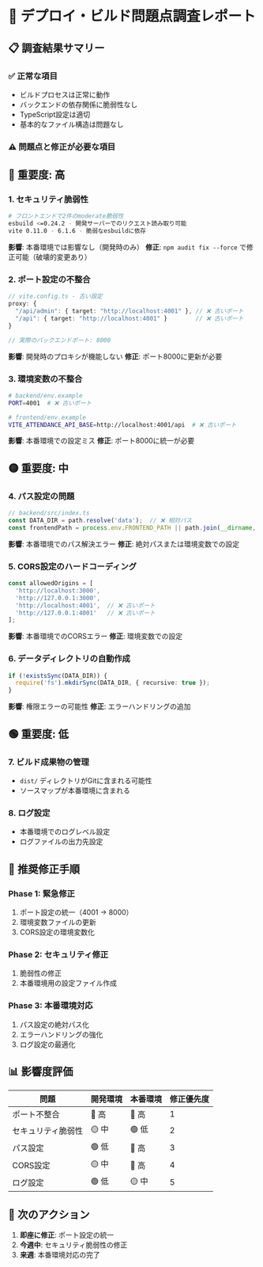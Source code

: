 # 🚨 デプロイ・ビルド問題点調査レポート

## 📋 **調査結果サマリー**

### ✅ **正常な項目**
- ビルドプロセスは正常に動作
- バックエンドの依存関係に脆弱性なし
- TypeScript設定は適切
- 基本的なファイル構造は問題なし

### ⚠️ **問題点と修正が必要な項目**

## 🔴 **重要度: 高**

### **1. セキュリティ脆弱性**
```bash
# フロントエンドで2件のmoderate脆弱性
esbuild <=0.24.2 - 開発サーバーでのリクエスト読み取り可能
vite 0.11.0 - 6.1.6 - 脆弱なesbuildに依存
```
**影響**: 本番環境では影響なし（開発時のみ）
**修正**: `npm audit fix --force` で修正可能（破壊的変更あり）

### **2. ポート設定の不整合**
```typescript
// vite.config.ts - 古い設定
proxy: {
  "/api/admin": { target: "http://localhost:4001" }, // ❌ 古いポート
  "/api": { target: "http://localhost:4001" }        // ❌ 古いポート
}

// 実際のバックエンドポート: 8000
```
**影響**: 開発時のプロキシが機能しない
**修正**: ポート8000に更新が必要

### **3. 環境変数の不整合**
```bash
# backend/env.example
PORT=4001  # ❌ 古いポート

# frontend/env.example  
VITE_ATTENDANCE_API_BASE=http://localhost:4001/api  # ❌ 古いポート
```
**影響**: 本番環境での設定ミス
**修正**: ポート8000に統一が必要

## 🟡 **重要度: 中**

### **4. パス設定の問題**
```typescript
// backend/src/index.ts
const DATA_DIR = path.resolve('data');  // ❌ 相対パス
const frontendPath = process.env.FRONTEND_PATH || path.join(__dirname, '../../frontend/dist');
```
**影響**: 本番環境でのパス解決エラー
**修正**: 絶対パスまたは環境変数での設定

### **5. CORS設定のハードコーディング**
```typescript
const allowedOrigins = [
  'http://localhost:3000', 
  'http://127.0.0.1:3000', 
  'http://localhost:4001',  // ❌ 古いポート
  'http://127.0.0.1:4001'   // ❌ 古いポート
];
```
**影響**: 本番環境でのCORSエラー
**修正**: 環境変数での設定

### **6. データディレクトリの自動作成**
```typescript
if (!existsSync(DATA_DIR)) {
  require('fs').mkdirSync(DATA_DIR, { recursive: true });
}
```
**影響**: 権限エラーの可能性
**修正**: エラーハンドリングの追加

## 🟢 **重要度: 低**

### **7. ビルド成果物の管理**
- `dist/` ディレクトリがGitに含まれる可能性
- ソースマップが本番環境に含まれる

### **8. ログ設定**
- 本番環境でのログレベル設定
- ログファイルの出力先設定

## 🔧 **推奨修正手順**

### **Phase 1: 緊急修正**
1. ポート設定の統一（4001 → 8000）
2. 環境変数ファイルの更新
3. CORS設定の環境変数化

### **Phase 2: セキュリティ修正**
1. 脆弱性の修正
2. 本番環境用の設定ファイル作成

### **Phase 3: 本番環境対応**
1. パス設定の絶対パス化
2. エラーハンドリングの強化
3. ログ設定の最適化

## 📊 **影響度評価**

| 問題 | 開発環境 | 本番環境 | 修正優先度 |
|------|----------|----------|------------|
| ポート不整合 | 🔴 高 | 🔴 高 | 1 |
| セキュリティ脆弱性 | 🟡 中 | 🟢 低 | 2 |
| パス設定 | 🟢 低 | 🔴 高 | 3 |
| CORS設定 | 🟡 中 | 🔴 高 | 4 |
| ログ設定 | 🟢 低 | 🟡 中 | 5 |

## 🎯 **次のアクション**

1. **即座に修正**: ポート設定の統一
2. **今週中**: セキュリティ脆弱性の修正
3. **来週**: 本番環境対応の完了
